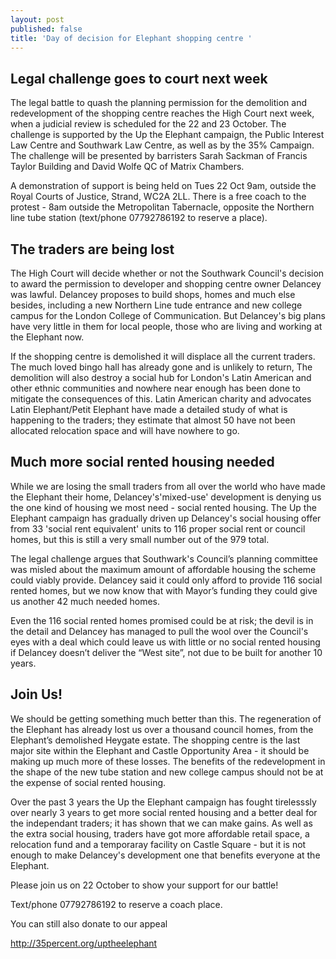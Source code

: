 ```yaml
---
layout: post
published: false
title: 'Day of decision for Elephant shopping centre '
---
```

## Legal challenge goes to court next week

The legal battle to quash the planning permission for the demolition and redevelopment of the shopping centre reaches the High Court next week, when a judicial review is scheduled for the 22 and 23 October.  The challenge is supported by the Up the Elephant campaign, the Public Interest Law Centre and Southwark Law Centre, as well as by the 35% Campaign. The challenge will be presented by barristers Sarah Sackman of Francis Taylor Building and David Wolfe QC of Matrix Chambers.

A demonstration of support is being held on Tues 22 Oct 9am, outside the Royal Courts of Justice, Strand, WC2A 2LL.  There is a free coach to the protest - 8am outside the Metropolitan Tabernacle, opposite the Northern line tube station (text/phone 07792786192 to reserve a place).

## The traders are being lost

The High Court will decide whether or not the Southwark Council's decision to award the permission to developer and shopping centre owner Delancey was lawful.  Delancey proposes to build shops, homes and much else besides, including a new Northern Line tude entrance and new college campus for the London College of Communication.  But Delancey's big plans have very little in them for local people, those who are living and working at the Elephant now.

If the shopping centre is demolished it will displace all the current traders. The much loved bingo hall has already gone and is unlikely to return,  The demolition will also destroy a social hub for London's Latin American and other ethnic communities and nowhere near enough has been done to mitigate the consequences of this. Latin American charity and advocates Latin Elephant/Petit Elephant have made a detailed study of what is happening to the traders; they estimate that almost 50 have not been allocated relocation space and will have nowhere to go.

## Much more social rented housing needed

While we are losing the small traders from all over the world who have made the Elephant their home, Delancey's'mixed-use' development is denying us the one kind of housing we most need - social rented housing.  The Up the Elephant campaign has gradually driven up Delancey's social housing offer from 33 'social rent equivalent' units to 116 proper social rent or council homes, but this is still a very small number out of the 979 total.  

The legal challenge argues that Southwark's Council’s planning committee was misled about the maximum amount of affordable housing the scheme could viably provide. Delancey said it could only afford to provide 116 social rented homes, but we now know that with Mayor’s funding they could give us another 42 much needed homes.

Even the 116 social rented homes promised could be at risk; the devil is in the detail and Delancey has managed to pull the wool over the Council's eyes with a deal which could leave us with little or no social rented housing if Delancey doesn’t deliver the “West site”, not due to be built for another 10 years.

## Join Us!

We should be getting something much better than this.  The regeneration of the Elephant has already lost us over a thousand council homes, from the Elephant’s demolished Heygate estate.  The shopping centre is the last major site within the Elephant and Castle Opportunity Area - it should be making up much more of these losses. The benefits of the redevelopment in the shape of the new tube station and new college campus should not be at the expense of social rented housing.

Over the past 3 years the Up the Elephant campaign has fought tirelesssly over nearly 3 years to get more social rented housing and a better deal for the independant traders; it has shown that we can make gains.  As well as the extra social housing, traders have got more affordable retail space, a relocation fund and a temporaray facility on Castle Square - but it is not enough to make Delancey's development one that benefits everyone at the Elephant.

Please join us on 22 October to show your support for our battle!

Text/phone 07792786192 to reserve a coach place.

You can still also donate to our appeal

http://35percent.org/uptheelephant




